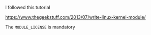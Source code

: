I followed this tutorial

https://www.thegeekstuff.com/2013/07/write-linux-kernel-module/

The ```MODULE_LICENSE``` is mandatory
